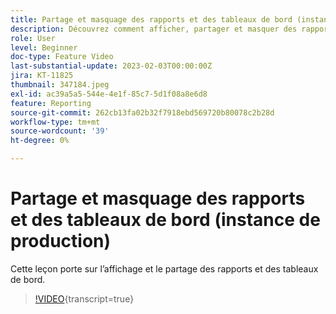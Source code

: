 ```yaml
---
title: Partage et masquage des rapports et des tableaux de bord (instance de production)
description: Découvrez comment afficher, partager et masquer des rapports et des tableaux de bord.
role: User
level: Beginner
doc-type: Feature Video
last-substantial-update: 2023-02-03T00:00:00Z
jira: KT-11825
thumbnail: 347184.jpeg
exl-id: ac39a5a5-544e-4e1f-85c7-5d1f08a8e6d8
feature: Reporting
source-git-commit: 262cb13fa02b32f7918ebd569720b80078c2b28d
workflow-type: tm+mt
source-wordcount: '39'
ht-degree: 0%

---
```


# Partage et masquage des rapports et des tableaux de bord (instance de production)

Cette leçon porte sur l’affichage et le partage des rapports et des tableaux de bord.

>[!VIDEO](https://video.tv.adobe.com/v/347184/?learn=on){transcript=true}
